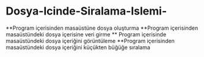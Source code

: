 # Dosya-Icinde-Siralama-Islemi-
**Program içerisinden masaüstüne dosya oluşturma  **Program içerisinden masaüstündeki dosya içerisine veri girme ** Program içerisinde masaüstündeki dosya içeriğini görüntüleme **Program içerisinden masaüstündeki dosya içeriğini küçükten büğüğe sıralama 
